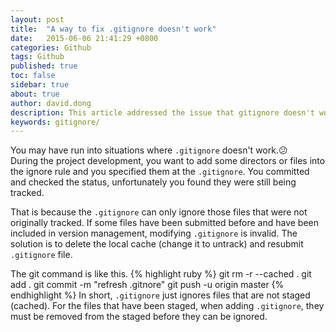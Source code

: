 ```yaml
---
layout: post
title:  "A way to fix .gitignore doesn't work"
date:   2015-06-06 21:41:29 +0800
categories: Github 
tags: Github
published: true
toc: false
sidebar: true
about: true
author: david.dong
description: This article addressed the issue that gitignore doesn't work and give the solution.
keywords: gitignore/
---
```

You may have run into situations where `.gitignore` doesn't work.😕    
During the project development, you want to add some directors or files into the ignore rule and you specified them at the `.gitignore`. You committed and checked the status, unfortunately you found they were still being tracked. 

That is because the `.gitignore` can only ignore those files that were not originally tracked. If some files have been submitted before and have been included in version management, modifying `.gitignore` is invalid. The solution is to delete the local cache (change it to untrack) and resubmit `.gitignore` file.

The git command is like this.
{% highlight ruby %}
git rm -r --cached .
git add .
git commit -m "refresh .gitnore"
git push -u origin master
{% endhighlight %}
In short, `.gitignore` just ignores files that are not staged (cached).
For the files that have been staged, when adding `.gitignore`, they must be removed from the staged before they can be ignored.